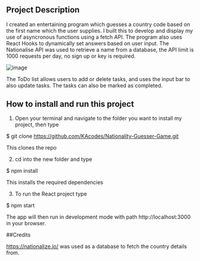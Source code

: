 # 

## Project Description

I created an entertaining program which guesses a country code based on the first name which the user supplies. I built this to develop and display my use of asyncronous functions using a fetch API. The program also uses React Hooks to dynamically set answers based on user input. The Nationalise API was used to retrieve a name from a database, the API limit is 1000 requests per day, no sign up or key is required. 

![image](https://user-images.githubusercontent.com/61561703/221352967-a62a82fe-91a7-4707-bfd2-32d4f57301d8.png)

The ToDo list allows users to add or delete tasks, and uses the input bar to also update tasks. The tasks can also be marked as completed. 

## How to install and run this project

1) Open your terminal and navigate to the folder you want to install my project, then type

  $ git clone https://github.com/KAcodes/Nationality-Guesser-Game.git

  This clones the repo

2) cd into the new folder and type

  $ npm install 

  This installs the required dependencies

3) To run the React project type 

  $ npm start

  The app will then run in development mode with path http://localhost:3000 in your browser.
  
  ##Credits 
  
  https://nationalize.io/ was used as a database to fetch the country details from. 

